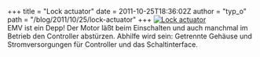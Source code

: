 +++
title = "Lock actuator"
date = 2011-10-25T18:36:02Z
author = "typ_o"
path = "/blog/2011/10/25/lock-actuator"
+++
[![Lock
actuator](https://flipdot.org/blog/uploads/2011/10/IMAG1373.serendipityThumb.jpg)](https://flipdot.org/blog/uploads/2011/10/IMAG1373.jpg)  
EMV ist ein Depp\! Der Motor läßt beim Einschalten und auch manchmal im
Betrieb den Controller abstürzen. Abhilfe wird sein: Getrennte Gehäuse
und Stromversorgungen für Controller und das Schaltinterface.
